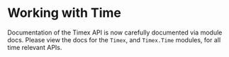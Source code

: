 # Working with Time

Documentation of the Timex API is now carefully documented via module docs. Please view the docs for the `Timex`,
and `Timex.Time` modules, for all time relevant APIs.
